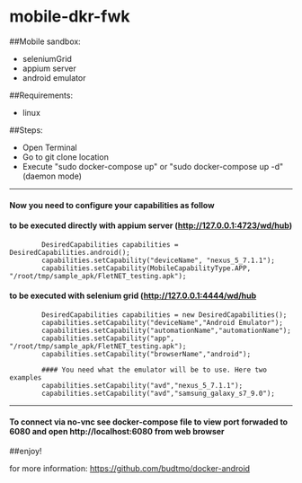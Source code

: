 # mobile-dkr-fwk
##Mobile sandbox:
- seleniumGrid
- appium server
- android emulator


##Requirements:
- linux


##Steps:
- Open Terminal
- Go to git clone location
- Execute "sudo docker-compose up" or "sudo docker-compose up -d" (daemon mode)

---------------------------------------------------------------------------------------
#### Now you need to configure your capabilities as follow

#### 		to be executed directly with appium server (http://127.0.0.1:4723/wd/hub)
        	DesiredCapabilities capabilities = DesiredCapabilities.android();
        	capabilities.setCapability("deviceName", "nexus_5_7.1.1");
            capabilities.setCapability(MobileCapabilityType.APP, "/root/tmp/sample_apk/FletNET_testing.apk");
        	
#### 		to be executed with selenium grid (http://127.0.0.1:4444/wd/hub
        	DesiredCapabilities capabilities = new DesiredCapabilities();
        	capabilities.setCapability("deviceName","Android Emulator");
        	capabilities.setCapability("automationName","automationName");
        	capabilities.setCapability("app", "/root/tmp/sample_apk/FletNET_testing.apk");
        	capabilities.setCapability("browserName","android");
			
			#### You need what the emulator will be to use. Here two examples
        	capabilities.setCapability("avd","nexus_5_7.1.1");
        	capabilities.setCapability("avd","samsung_galaxy_s7_9.0");
            
---------------------------------------------------------------------------------------
#### To connect via no-vnc see docker-compose file to view port forwaded to 6080 and open http://localhost:6080 from web browser


##enjoy!

for more information: https://github.com/budtmo/docker-android

